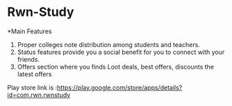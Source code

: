 # Rwn-Study
*Main Features
1. Proper colleges note distribution among students and teachers.
2. Status features provide you a social benefit for you to connect with your friends.
3. Offers section where you finds Loot deals, best offers, discounts the latest offers

Play store link is :https://play.google.com/store/apps/details?id=com.rwn.rwnstudy
